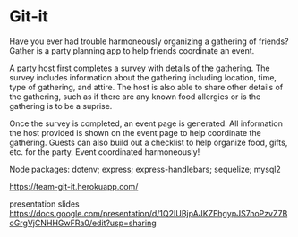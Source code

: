 # Git-it
Have you ever had trouble harmoneously organizing a gathering of friends?  Gather is a party planning app to help friends coordinate an event.  

A party host first completes a survey with details of the gathering.  The survey includes information about the gathering including location, time, type of gathering, and attire.  The host is also able to share other details of the gathering, such as if there are any known food allergies or is the gathering is to be a suprise.  

Once the survey is completed, an event page is generated.  All information the host provided is shown on the event page to help coordinate the gathering.  Guests can also build out a checklist to help organize food, gifts, etc. for the party.  Event coordinated harmoneously!

Node packages: dotenv; express; express-handlebars; sequelize; mysql2

https://team-git-it.herokuapp.com/

presentation slides
https://docs.google.com/presentation/d/1Q2IUBjpAJKZFhgypJS7noPzvZ7BoGrgVjCNHHGwFRa0/edit?usp=sharing 
